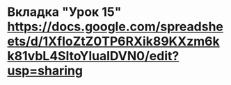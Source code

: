 
# Вкладка "Урок 15" https://docs.google.com/spreadsheets/d/1XfIoZtZ0TP6RXik89KXzm6kk81vbL4SltoYlualDVN0/edit?usp=sharing
